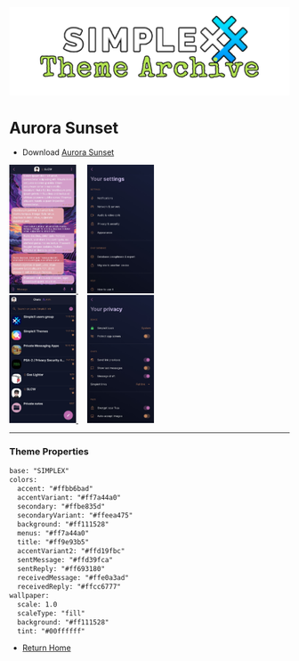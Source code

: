 ![SxC Theme Archive Banner](../resources/SxC_themeBanner.png)

# Aurora Sunset 

* Download [Aurora Sunset](../themes/SxC_auroraSunset.theme)

<a href="../screenshots/SxC_auroraSunset01.jpg" target="_blank">
		<img src="../screenshots/SxC_auroraSunset01.jpg" width="120">
</a>&nbsp;&nbsp;&nbsp;
<a href="../screenshots/SxC_auroraSunset02.jpg" target="_blank">
		<img src="../screenshots/SxC_auroraSunset02.jpg" width="120">
</a>
<br>
<a href="../screenshots/SxC_auroraSunset03.jpg" target="_blank">
		<img src="../screenshots/SxC_auroraSunset03.jpg" width="120">
</a>&nbsp;&nbsp;&nbsp;
<a href="../screenshots/SxC_auroraSunset04.jpg" target="_blank">
		<img src="../screenshots/SxC_auroraSunset04.jpg" width="120">
</a>

----
### Theme Properties
```
base: "SIMPLEX"
colors:
  accent: "#ffbb6bad"
  accentVariant: "#ff7a44a0"
  secondary: "#ffbe835d"
  secondaryVariant: "#ffeea475"
  background: "#ff111528"
  menus: "#ff7a44a0"
  title: "#ff9e93b5"
  accentVariant2: "#ffd19fbc"
  sentMessage: "#ffd39fca"
  sentReply: "#ff693180"
  receivedMessage: "#ffe0a3ad"
  receivedReply: "#ffcc6777"
wallpaper:
  scale: 1.0
  scaleType: "fill"
  background: "#ff111528"
  tint: "#00ffffff"
```

* [Return Home](../)